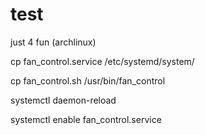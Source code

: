 # test
just 4 fun (archlinux)

cp fan_control.service /etc/systemd/system/

cp fan_control.sh /usr/bin/fan_control

systemctl daemon-reload

systemctl enable fan_control.service
